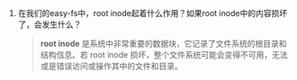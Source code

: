 1. 在我们的easy-fs中，root inode起着什么作用？如果root inode中的内容损坏了，会发生什么？

   >**root inode** 是系统中非常重要的数据块，它记录了文件系统的根目录和结构信息。若 root inode 损坏，整个文件系统可能会变得不可用，无法或是错误访问或操作其中的文件和目录。

